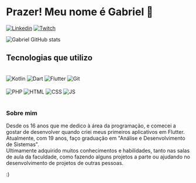 # Prazer! Meu nome é Gabriel 🫡

[![Linkedin](https://img.shields.io/badge/LinkedIn-0077B5?style=for-the-badge&logo=linkedin&logoColor=white)](https://www.linkedin.com/in/gabriel-ferreira-vasconcelos-8b7b11258/)
[![Twitch](https://img.shields.io/badge/Twitch-9146FF?style=for-the-badge&logo=twitch&logoColor=white)](https://img.shields.io/badge/Twitch-9146FF?style=for-the-badge&logo=twitch&logoColor=white) 
<!-- [![Instagram](https://img.shields.io/badge/Instagram-E4405F?style=for-the-badge&logo=instagram&logoColor=white)](https://www.instagram.com/bielz_dev/) -->
![Gabriel GitHub stats](https://github-readme-stats.vercel.app/api?username=GabrielVasco13&show_icons=true&theme=radical) 

## Tecnologias que utilizo


<div style="display: inline_block"><br/>
  <img align="center" alt="Kotlin" src="https://img.shields.io/badge/Kotlin-0095D5?&style=for-the-badge&logo=kotlin&logoColor=white" />
  <img align="center" alt="Dart" src="https://img.shields.io/badge/Dart-0175C2?style=for-the-badge&logo=dart&logoColor=white" />
  <img align="center" alt="Flutter" src="https://img.shields.io/badge/Flutter-02569B?style=for-the-badge&logo=flutter&logoColor=white" />
  <img align="center" alt="Git" src="https://img.shields.io/badge/GIT-E44C30?style=for-the-badge&logo=git&logoColor=white" />
  <br> <br>
  <img align="center" alt="PHP" src="https://img.shields.io/badge/PHP-777BB4?style=for-the-badge&logo=php&logoColor=white" />
  <img align="center" alt="HTML" src="https://img.shields.io/badge/HTML5-E34F26?style=for-the-badge&logo=html5&logoColor=white" />
  <img align="center" alt="CSS" src="https://img.shields.io/badge/CSS3-1572B6?style=for-the-badge&logo=css3&logoColor=white" />
  <img align="center" alt="JS" src="https://img.shields.io/badge/JavaScript-F7DF1E?style=for-the-badge&logo=javascript&logoColor=black" />
</div><br/>

### Sobre mim
Desde os 16 anos que me dedico à área da programação, e comecei a gostar de desenvolver quando criei meus primeiros aplicativos em Flutter.</br>
Atualmente, com 19 anos, faço graduação em "Análise e Desenvolvimento de Sistemas".</br>
Ultimamente adquirido muitos conhecimentos e habilidades, tanto nas salas de aula da faculdade, como fazendo alguns projetos a parte ou ajudando no desenvolvimento de projetos de outras pessoas. </br>

:)
